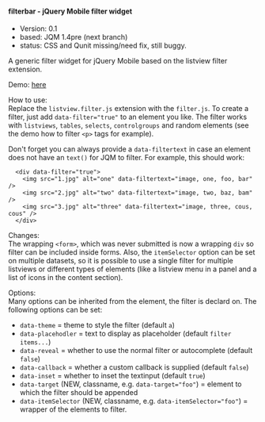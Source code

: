 #### filterbar - jQuery Mobile filter widget 

- Version:  0.1
- based:    JQM 1.4pre (next branch)
- status:   CSS and Qunit missing/need fix, still buggy.

A generic filter widget for jQuery Mobile based on the listview filter extension.

Demo: [here](http://www.franckreich.de/jqm/filter/demo.html)

How to use:  
Replace the `listview.filter.js` extension with the `filter.js`. To create a filter, just
add `data-filter="true"` to an element you like. The filter works with `listviews`, `tables`, 
`selects`, `controlgroups` and random elements (see the demo how to filter `<p>` tags for example).

Don't forget you can always provide a `data-filtertext` in case an element does not have an `text()`
for JQM to filter. For example, this should work:

````
  <div data-filter="true">
    <img src="1.jpg" alt="one" data-filtertext="image, one, foo, bar" />
    <img src="2.jpg" alt="two" data-filtertext="image, two, baz, bam" />
    <img src="3.jpg" alt="three" data-filtertext="image, three, cous, cous" />
  </div>
````

Changes:  
The wrapping `<form>`, which was never submitted is now a wrapping `div` so filter can be included inside forms.
Also, the `itemSelector` option can be set on multiple datasets, so it is possible to use a single filter for
multiple listviews or different types of elements (like a listview menu in a panel and a list of icons in the content section).

Options:  
Many options can be inherited from the element, the filter is declard on. The following options can be set:
- `data-theme` = theme to style the filter (default `a`)
- `data-placehodler` = text to display as placeholder (default `filter items...`)
- `data-reveal` = whether to use the normal filter or autocomplete (default `false`)
- `data-callback` = whether a custom callback is supplied (default `false`)
- `data-inset` = whether to inset the textinput (default `true`)
- `data-target` (NEW, classname, e.g. `data-target="foo"`) = element to which the filter should be appended
- `data-itemSelector` (NEW, classname, e.g. `data-itemSelector="foo"`) = wrapper of the elements to filter.



